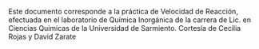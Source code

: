 Este documento corresponde a la práctica de Velocidad de Reacción, efectuada en el laboratorio de Química Inorgánica de la carrera de Lic. en Ciencias Quimicas de la Universidad de Sarmiento. Cortesía de Cecilia Rojas y David Zarate
